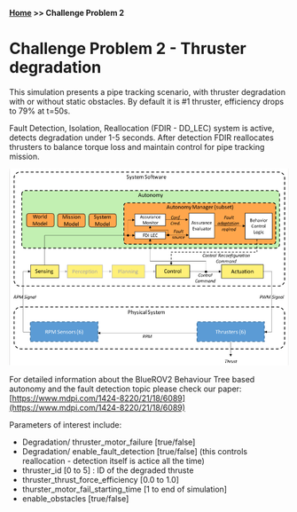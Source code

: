
**[Home](https://AbLECPS.github.io) >> Challenge Problem 2**

# Challenge Problem 2 - Thruster degradation

This simulation presents a pipe tracking scenario, with thruster degradation with or without static obstacles. By default it is #1 thruster, efficiency drops to 79% at t=50s.

Fault Detection, Isolation, Reallocation (FDIR - DD_LEC) system is active, detects degradation under 1-5 seconds. After detection FDIR reallocates thrusters to balance torque loss and maintain control for pipe tracking mission.

![FDIR Subsystem Diagram](./imgs/system_fdir.png)

For detailed information about the BlueROV2 Behaviour Tree based autonomy and the fault detection topic please check our paper: [https://www.mdpi.com/1424-8220/21/18/6089](https://www.mdpi.com/1424-8220/21/18/6089)

Parameters of interest include:

 - Degradation/ thruster_motor_failure [true/false]
 - Degradation/ enable_fault_detection [true/false] (this controls reallocation - detection itself is actice all the time)
 - thruster_id [0 to 5] : ID of the degraded thruste
 - thruster_thrust_force_efficiency [0.0 to 1.0]
 - thurster_motor_fail_starting_time [1 to end of simulation]
 - enable_obstacles [true/false]

